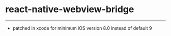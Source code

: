 # react-native-webview-bridge
--------------------
- patched in xcode for minimum iOS version 8.0 instead of default 9 
